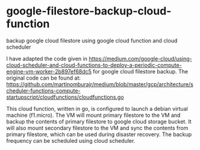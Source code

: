 # google-filestore-backup-cloud-function
backup google cloud filestore using google cloud function and cloud scheduler

I have adapted the code given in https://medium.com/google-cloud/using-cloud-scheduler-and-cloud-functions-to-deploy-a-periodic-compute-engine-vm-worker-2b897ef68dc5 for google cloud filestore backup. The original code can be found at: https://github.com/martinomburajr/medium/blob/master/gcp/architecture/scheduler-functions-compute-startupscript/cloudfunctions/cloudfunctions.go

This cloud function, written in go, is configured to launch a debian virtual machine (f1.micro). The VM will mount primary filestore to the VM and backup the contents of primary filestore to google cloud storage bucket. It will also mount secondary filestore to the VM and sync the contents from primary filestore, which can be used during disaster recovery. The backup frequency can be scheduled using cloud scheduler. 

